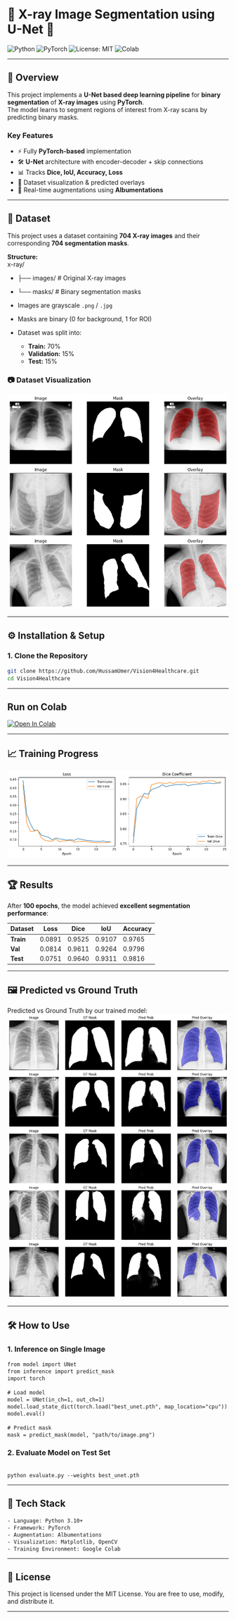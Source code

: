 # 🩻 X-ray Image Segmentation using U-Net 🧠  

![Python](https://img.shields.io/badge/Python-3.9%2B-blue?logo=python&logoColor=white)
![PyTorch](https://img.shields.io/badge/PyTorch-1.12+-ee4c2c?logo=pytorch&logoColor=white)
![License: MIT](https://img.shields.io/badge/License-MIT-green.svg)
![Colab](https://img.shields.io/badge/Run%20on-Colab-orange?logo=googlecolab)

---

## 📌 Overview  
This project implements a **U-Net based deep learning pipeline** for **binary segmentation** of **X-ray images** using **PyTorch**.  
The model learns to segment regions of interest from X-ray scans by predicting binary masks.  

### **Key Features**
- ⚡ Fully **PyTorch-based** implementation  
- 🛠️ **U-Net** architecture with encoder-decoder + skip connections  
- 📊 Tracks **Dice, IoU, Accuracy, Loss**  
- 🧪 Dataset visualization & predicted overlays  
- 🎨 Real-time augmentations using **Albumentations**  

---

## 📂 Dataset  

This project uses a dataset containing **704 X-ray images** and their corresponding **704 segmentation masks**.  

**Structure:**  
x-ray/
- ├── images/ # Original X-ray images
- └── masks/ # Binary segmentation masks


- Images are grayscale `.png` / `.jpg`
- Masks are binary (0 for background, 1 for ROI)
- Dataset was split into:
  - **Train:** 70%
  - **Validation:** 15%
  - **Test:** 15%

### 📷 Dataset Visualization  

![Dataset Visualization](https://raw.githubusercontent.com/HussamUmer/Vision4Healthcare/main/XRay_UNet_Segmentation/Outputs/dataset.png)


---

## ⚙️ Installation & Setup  

### **1. Clone the Repository**
```bash
git clone https://github.com/HussamUmer/Vision4Healthcare.git
cd Vision4Healthcare


```
---
## Run on Colab

[![Open In Colab](https://colab.research.google.com/assets/colab-badge.svg)](https://colab.research.google.com/github/HussamUmer/Vision4Healthcare/blob/main/XRay_UNet_Segmentation/Notebook%20File/U_Net_X_Ray.ipynb)

---

## 📈 Training Progress

![Training vs Validation Loss & Dice](https://raw.githubusercontent.com/HussamUmer/Vision4Healthcare/main/XRay_UNet_Segmentation/Outputs/download%20(2).png)

---

## 🏆 Results

After **100 epochs**, the model achieved **excellent segmentation performance**:

| Dataset | Loss   | Dice   | IoU    | Accuracy |
|---------|--------|--------|--------|-----------|
| **Train** | 0.0891 | 0.9525 | 0.9107 | 0.9765 |
| **Val**   | 0.0814 | 0.9611 | 0.9264 | 0.9796 |
| **Test**  | 0.0751 | 0.9640 | 0.9311 | 0.9816 |

---

## 🖼️ Predicted vs Ground Truth

Predicted vs Ground Truth by our trained model:
![Predicted vs Ground Truth By Trained Model](https://raw.githubusercontent.com/HussamUmer/Vision4Healthcare/main/XRay_UNet_Segmentation/Outputs/Predicted.png)

---

## 🛠️ How to Use
### 1. Inference on Single Image

```
from model import UNet
from inference import predict_mask
import torch

# Load model
model = UNet(in_ch=1, out_ch=1)
model.load_state_dict(torch.load("best_unet.pth", map_location="cpu"))
model.eval()

# Predict mask
mask = predict_mask(model, "path/to/image.png")

```
### 2. Evaluate Model on Test Set

```

python evaluate.py --weights best_unet.pth

```
---

## 📌 Tech Stack
```
- Language: Python 3.10+
- Framework: PyTorch
- Augmentation: Albumentations
- Visualization: Matplotlib, OpenCV
- Training Environment: Google Colab 
```
---

## 📜 License

This project is licensed under the MIT License.
You are free to use, modify, and distribute it.

---
